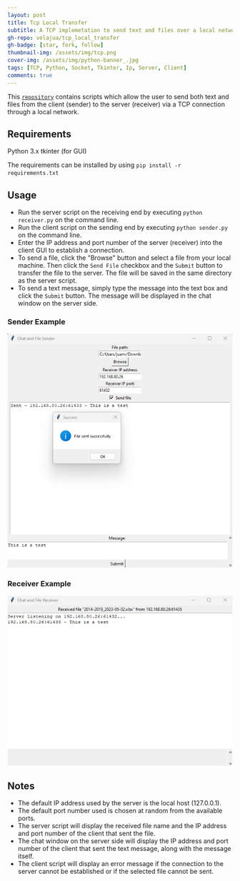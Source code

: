 ```yaml
---
layout: post
title: Tcp Local Transfer
subtitle: A TCP implemetation to send text and files over a local network.
gh-repo: velajua/tcp_local_transfer
gh-badge: [star, fork, follow]
thumbnail-img: /assets/img/tcp.png
cover-img: /assets/img/python-banner_.jpg
tags: [TCP, Python, Socket, Tkinter, Ip, Server, Client]
comments: true
---
```


This [`repository`](https://github.com/velajua/tcp_local_transfer) contains scripts which allow the user to send both text and files from the client (sender) to the server (receiver) via a TCP connection through a local network.

## Requirements
Python 3.x
tkinter (for GUI)

The requirements can be installed by using `pip install -r requirements.txt`

## Usage
- Run the server script on the receiving end by executing `python receiver.py` on the command line.
- Run the client script on the sending end by executing `python sender.py` on the command line.
- Enter the IP address and port number of the server (receiver) into the client GUI to establish a connection.
- To send a file, click the "Browse" button and select a file from your local machine. Then click the `Send File` checkbox and the `Submit` button to transfer the file to the server. The file will be saved in the same directory as the server script.
- To send a text message, simply type the message into the text box and click the `Submit` button. The message will be displayed in the chat window on the server side.

### Sender Example

![sender](/assets/img/sender.png)

### Receiver Example

![receiver](/assets/img/receiver.png)

## Notes
- The default IP address used by the server is the local host (127.0.0.1).
- The default port number used is chosen at random from the available ports.
- The server script will display the received file name and the IP address and port number of the client that sent the file.
- The chat window on the server side will display the IP address and port number of the client that sent the text message, along with the message itself.
- The client script will display an error message if the connection to the server cannot be established or if the selected file cannot be sent.
